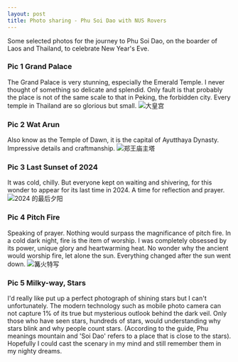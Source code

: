 ```yaml
---
layout: post
title: Photo sharing - Phu Soi Dao with NUS Rovers
---
```

Some selected photos for the journey to Phu Soi Dao, on the boarder of Laos and Thailand, to celebrate New Year's Eve.

### Pic 1 Grand Palace
The Grand Palace is very stunning, especially the Emerald Temple. I never thought of something so delicate and splendid. Only fault is that probably the place is not of the same scale to that in Peking, the forbidden city. Every temple in Thailand are so glorious but small. 
![大皇宫](https://github.com/user-attachments/assets/9da957d3-799c-47f9-83cf-9bb1a5aadebe)

### Pic 2 Wat Arun
Also know as the Temple of Dawn, it is the capital of Ayutthaya Dynasty. Impressive details and craftmanship.
![郑王庙主塔](https://github.com/user-attachments/assets/ba6104ed-3d19-4253-b2aa-2b0ba37c2e2b)

### Pic 3 Last Sunset of 2024
It was cold, chilly. But everyone kept on waiting and shivering, for this wonder to appear for its last time in 2024. A time for reflection and prayer.
![2024 的最后夕阳](https://github.com/user-attachments/assets/23e5844b-8ccc-4600-9b91-623ab836cc69)

### Pic 4 Pitch Fire
Speaking of prayer. Nothing would surpass the magnificance of pitch fire. In a cold dark night, fire is the item of worship. I was completely obsessed by its power, unique glory and heartwarming heat. No wonder why the ancient would worship fire, let alone the sun. Everything changed after the sun went down.
![篝火特写](https://github.com/user-attachments/assets/6778a600-93b7-4968-9277-2bc883adb23e)

### Pic 5 Milky-way, Stars
I'd really like put up a perfect photograph of shining stars but I can't unfortunately. The modern technology such as mobile photo camera can not capture 1% of its true but mysterious outlook behind the dark veil. Only those who have seen stars, hundreds of stars, would understanding why stars blink and why people count stars. (According to the guide, Phu meanings mountain and 'Soi Dao' refers to a place that is close to the stars). Hopefully I could cast the scenary in my mind and still remember them in my nighty dreams. 
